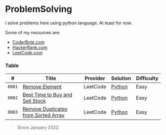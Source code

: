 # ProblemSolving

I solve problems here using python language. At least for now.

Some of my resources are:

- [CoderByte.com](#coderbyte)
- [HackerRank.com](#hackerrank)
- [LeetCode.com](#leetcode)

### Table

| #      | Title                                                                                                     | Provider | Solution                                                                                                    | Difficulty |
| ------ | --------------------------------------------------------------------------------------------------------- | -------- | ----------------------------------------------------------------------------------------------------------- | ---------- |
| `0001` | [Remove Element](https://leetcode.com/problems/remove-element/)                                           | LeetCode | [Python](https://github.com/ErfanNaseriMovahed/ProblemSolving/blob/main/LeetCode/RemoveElement/Solution.py) | Easy       |
| `0002` | [Best Time to Buy and Sell Stock](https://leetcode.com/problems/best-time-to-buy-and-sell-stock/)         | LeetCode | [Python](LeetCode/BestTimeToBuyAndSellStock/solution.py)                                                    | Easy       |
| `0003` | [Remove Duplicates from Sorted Array](https://leetcode.com/problems/remove-duplicates-from-sorted-array/) | LeetCode | [Python](LeetCode/RemoveDuplicatesFromSortedArray/Solution.py)                                              | Easy       |

> Since January 2022.
